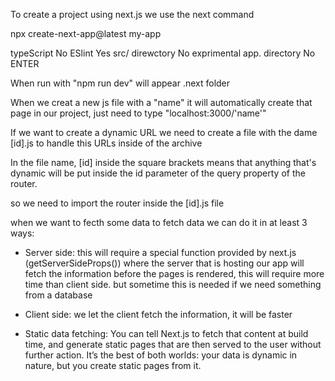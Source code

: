 To create a project using next.js we use the next command

npx create-next-app@latest my-app

typeScript No
ESlint Yes
src/ direwctory No
exprimental app. directory No
ENTER

When run with "npm run dev" will appear .next folder

When we creat a new js file with a "name" it will automatically create that page in our project, just need to type "localhost:3000/'name'"

If we want to create a dynamic URL we need to create a file with the dame [id].js to handle this URLs inside of the archive

In the file name, [id] inside the square brackets means that anything that's dynamic will be put inside the id parameter of the query property of the router.

so we need to import the router inside the [id].js file

when we want to fecth some data to fetch data we can do it in at least 3 ways:
- Server side: this will require a special function provided by next.js (getServerSideProps()) where the server that is hosting our app will fetch the information before the pages is rendered, this will require more time than client side. but sometime this is needed if we need something from a database

- Client side: we let the client fetch the information, it will be faster

- Static data fetching: You can tell Next.js to fetch that content at build time, and generate static pages that are then served to the user without further action. It’s the best of both worlds: your data is dynamic in nature, but you create static pages from it.